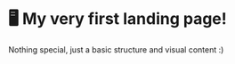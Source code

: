 # :desktop_computer: My very first landing page!

Nothing special, just a basic structure and visual content :)
